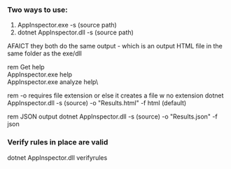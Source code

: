 ### Two ways to use:

1. AppInspector.exe -s (source path)
2. dotnet AppInspector.dll -s (source path)

AFAICT they both do the same output - which is an output HTML file in the same folder as the exe/dll

rem Get help\
AppInspector.exe help\
AppInspector.exe analyze help\

rem -o requires file extension or else it creates a file w no extension
dotnet AppInspector.dll -s (source) -o "Results.html" -f html (default)

rem JSON output
dotnet AppInspector.dll -s (source) -o "Results.json" -f json

### Verify rules in place are valid
dotnet AppInspector.dll verifyrules

